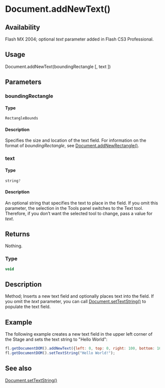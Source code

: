 # Document.addNewText()

## Availability

Flash MX 2004; optional *text* parameter added in Flash CS3 Professional.

## Usage

Document.addNewText(boundingRectangle [, text ])

## Parameters

### **boundingRectangle**

#### Type

```typescript
RectangleBounds
```

#### Description

Specifies the size and location of the text field. For information on the format of *boundingRectangle*, see [Document.addNewRectangle()](../Document_object/Document10.md).

### **text**

#### Type

```typescript
string?
```

#### Description

An optional string that specifies the text to place in the field. If you omit this parameter, the selection in the Tools panel switches to the Text tool. Therefore, if you don’t want the selected tool to change, pass a value for *text*.

## Returns

Nothing.

### Type

```typescript
void
```

## Description

Method; Inserts a new text field and optionally places text into the field. If you omit the *text* parameter, you can call
[Document.setTextString()](../Document_object/Document9908.md) to populate the text field.

## Example

The following example creates a new text field in the upper left corner of the Stage and sets the text string to "Hello World":

```javascript
fl.getDocumentDOM().addNewText({left: 0, top: 0, right: 100, bottom: 100}, "Hello World!");
fl.getDocumentDOM().setTextString("Hello World!");
```

## See also

[Document.setTextString()](../Document_object/Document9908.md)
